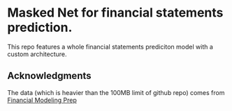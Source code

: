 # Masked Net for financial statements prediction.

This repo features a whole financial statements prediciton model with a custom architecture.

## Acknowledgments
The data (which is heavier than the 100MB limit of github repo) comes from [Financial Modeling Prep](https://site.financialmodelingprep.com/)
